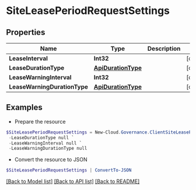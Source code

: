 # SiteLeasePeriodRequestSettings
## Properties

Name | Type | Description | Notes
------------ | ------------- | ------------- | -------------
**LeaseInterval** | **Int32** |  | [optional] 
**LeaseDurationType** | [**ApiDurationType**](ApiDurationType.md) |  | [optional] 
**LeaseWarningInterval** | **Int32** |  | [optional] 
**LeaseWarningDurationType** | [**ApiDurationType**](ApiDurationType.md) |  | [optional] 

## Examples

- Prepare the resource
```powershell
$SiteLeasePeriodRequestSettings = New-Cloud.Governance.ClientSiteLeasePeriodRequestSettings  -LeaseInterval null `
 -LeaseDurationType null `
 -LeaseWarningInterval null `
 -LeaseWarningDurationType null
```

- Convert the resource to JSON
```powershell
$SiteLeasePeriodRequestSettings | ConvertTo-JSON
```

[[Back to Model list]](../README.md#documentation-for-models) [[Back to API list]](../README.md#documentation-for-api-endpoints) [[Back to README]](../README.md)


